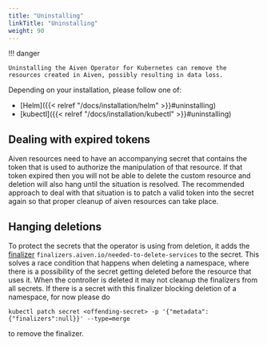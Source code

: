 ```yaml
---
title: "Uninstalling"
linkTitle: "Uninstalling"
weight: 90
---
```


!!! danger

    Uninstalling the Aiven Operator for Kubernetes can remove the resources created in Aiven, possibly resulting in data loss.

Depending on your installation, please follow one of:

- [Helm]({{< relref "/docs/installation/helm" >}}#uninstalling)
- [kubectl]({{< relref "/docs/installation/kubectl" >}}#uninstalling)

## Dealing with expired tokens

Aiven resources need to have an accompanying secret that contains the token that is used to authorize the manipulation of that resource.
If that token expired then you will not be able to delete the custom resource and deletion will also hang until the situation is resolved.
The recommended approach to deal with that situation is to patch a valid token into the secret again so that proper cleanup of aiven resources can take place.

## Hanging deletions

To protect the secrets that the operator is using from deletion, it adds the [finalizer](https://kubernetes.io/docs/concepts/overview/working-with-objects/finalizers/) `finalizers.aiven.io/needed-to-delete-services` to the secret.
This solves a race condition that happens when deleting a namespace, where there is a possibility of the secret getting deleted before the resource that uses it.
When the controller is deleted it may not cleanup the finalizers from all secrets.
If there is a secret with this finalizer blocking deletion of a namespace, for now please do

```shell
kubectl patch secret <offending-secret> -p '{"metadata":{"finalizers":null}}' --type=merge
```

to remove the finalizer.
